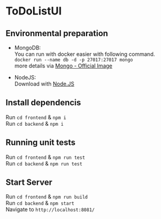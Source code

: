 # ToDoListUI

## Environmental preparation

* MongoDB:  
You can run with docker easier with following command.  
`docker run --name db -d -p 27017:27017 mongo`  
more details via [Mongo - Official Image](https://hub.docker.com/_/mongo)

* NodeJS:  
Download with [Node.JS](https://nodejs.org/en/)

## Install dependencis

Run `cd frontend` & `npm i`  
Run `cd backend` & `npm i`  

## Running unit tests

Run `cd frontend` & `npm run test`  
Run `cd backend` & `npm run test`

## Start Server

Run `cd frontend` & `npm run build`  
Run `cd backend` & `npm start`  
Navigate to `http://localhost:8081/`
